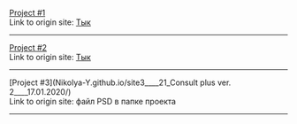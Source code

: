 [Project #1](Nikolya-Y.github.io/site1____baroque-2/) <br>
Link to origin site: [Тык](http://demo2.drfuri.com/baroque2/)
<hr>


[Project #2](Nikolya-Y.github.io/site2____KloE/ "Project #2") <br>
Link to origin site: [Тык](https://kloe.qodeinteractive.com/shop-home/)
<hr>


[Project #3](Nikolya-Y.github.io/site3____21_Consult plus ver. 2____17.01.2020/) <br>
Link to origin site: файл PSD в папке проекта
<hr>

